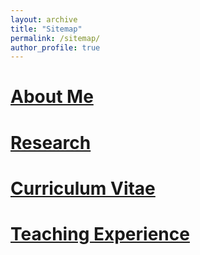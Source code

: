 ```yaml
---
layout: archive
title: "Sitemap"
permalink: /sitemap/
author_profile: true
---
```



[About Me](https://minsujang25.github.io)
======




[Research](https://minsujang25.github.io/research/)
======


[Curriculum Vitae](https://minsujang25.github.io/cv/)
======


[Teaching Experience](https://minsujang25.github.io/teaching/)
======
